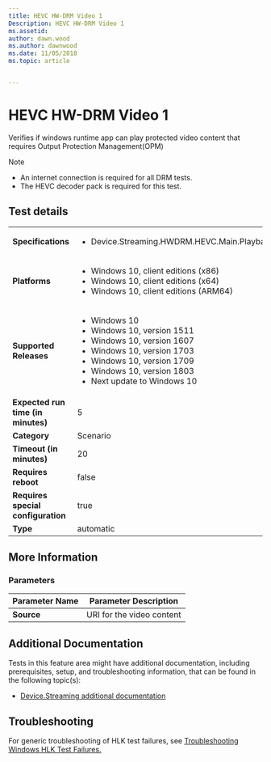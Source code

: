 ```yaml
---
title: HEVC HW-DRM Video 1
Description: HEVC HW-DRM Video 1
ms.assetid: 
author: dawn.wood
ms.author: dawnwood
ms.date: 11/05/2018
ms.topic: article


---
```


# HEVC HW-DRM Video 1

Verifies if windows runtime app can play protected video content that requires Output Protection Management(OPM)

>[!NOTE]
>- An internet connection is required for all DRM tests.
>- The HEVC decoder pack is required for this test.

## Test details
|||
|---|---|
| **Specifications**  | <ul><li>Device.Streaming.HWDRM.HEVC.Main.Playback</li></ul> |  
| **Platforms**   | <ul><li>Windows 10, client editions (x86)</li><li>Windows 10, client editions (x64)</li><li>Windows 10, client editions (ARM64)</li></ul> |
| **Supported Releases** | <ul><li>Windows 10</li><li>Windows 10, version 1511</li><li>Windows 10, version 1607</li><li>Windows 10, version 1703</li><li>Windows 10, version 1709</li><li>Windows 10, version 1803</li><li>Next update to Windows 10</li></ul> |
|**Expected run time (in minutes)**| 5 |
|**Category**| Scenario |
|**Timeout (in minutes)**| 20 |
|**Requires reboot**| false |
|**Requires special configuration**| true |
|**Type**| automatic |

## More Information
### Parameters
| Parameter Name | Parameter Description |
| --- | --- |
| **Source** | URI for the video content |







## Additional Documentation
Tests in this feature area might have additional documentation, including prerequisites, setup, and troubleshooting information, that can be found in the following topic(s): <ul><li>[Device.Streaming additional documentation](device-streaming-additional-documentation.md)</li></ul>

## Troubleshooting
For generic troubleshooting of HLK test failures, see [Troubleshooting Windows HLK Test Failures.](..\user\troubleshooting-windows-hlk-test-failures.md)
